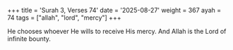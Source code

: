 +++
title = 'Surah 3, Verses 74'
date = '2025-08-27'
weight = 367
ayah = 74
tags = ["allah", "lord", "mercy"]
+++

He chooses whoever He wills to receive His mercy. And Allah is the Lord of infinite bounty.